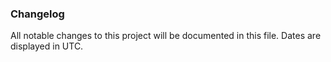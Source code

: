 ### Changelog

All notable changes to this project will be documented in this file. Dates are displayed in UTC.

